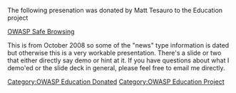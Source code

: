 The following presenation was donated by Matt Tesauro to the Education
project

[OWASP Safe
Browsing](http://www.owasp.org/index.php/Image:OWASP-Safe-Browsing.ppt)

This is from October 2008 so some of the "news" type information is
dated but otherwise this is a very workable presentation. There's a
slide or two that either directly say demo or hint at it. If you have
questions about what I demo'ed or the slide deck in general, please feel
free to email me directly.

[Category:OWASP Education
Donated](Category:OWASP_Education_Donated "wikilink") [Category:OWASP
Education Project](Category:OWASP_Education_Project "wikilink")